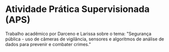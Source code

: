 # Atividade Prática Supervisionada (APS)

Trabalho acadêmico por Darceno e Larissa sobre o tema: "Segurança pública - uso de câmeras de vigilância, sensores e algoritmos de análise de dados para prevenir e combater crimes."